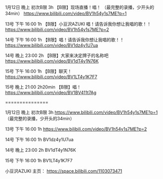 1月12日 晚上 初次B限 3h
【B限】现场直播！唱！
（最完整的录播，少开头的34min）
https://www.bilibili.com/video/BV1h54y1s7ME?p=1

13号 下午 16:00 1h 【B限】小豆沢AZUKI 唱！请告诉我你想让我唱的歌！！ 
https://www.bilibili.com/video/BV1h54y1s7ME?p=2

14号 下午 16:00 1h 【B限】唱！请告诉我你想让我唱的歌！！
https://www.bilibili.com/video/BV1dz4y1U7ua

14号 晚上 23:00 2h 【B限】大家来决定牌子的名称吧
https://www.bilibili.com/video/BV1dT4y1N76K

15号 下午 16:00 1h  【B限】聊天！
https://www.bilibili.com/video/BV1LT4y1K7F7

15号 晚上 21:00 2h20min 【B限】唱！
https://www.bilibili.com/video/BV1BV411t7Ag


===============


1月12日 晚上 初次B限 3h https://www.bilibili.com/video/BV1h54y1s7ME?p=1
（最完整的录播，少开头的34min）

13号 下午 16:00 1h https://www.bilibili.com/video/BV1h54y1s7ME?p=2

14号 下午 16:00 1h BV1dz4y1U7ua

14号 晚上 23:00 2h BV1dT4y1N76K

15号 下午 16:00 1h  BV1LT4y1K7F7

小豆沢AZUKI 主页：
https://space.bilibili.com/1103073471



